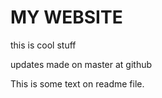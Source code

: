 # MY WEBSITE

this is cool stuff

updates made on master at github

This is some text on readme file.
